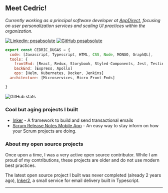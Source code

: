 <h2> Meet Cedric! </h2>
<p><em>Currently working as a principal software developer at <a href="http://www.appdirect.com">AppDirect</a>, focusing on user personalization services and scaling UI practices within the organization.</em> </p>


[![Linkedin: posabsolute](https://img.shields.io/badge/-posabsolute-blue?style=flat-square&logo=Linkedin&logoColor=white&link=https://www.linkedin.com/in/posabsolute/)](https://www.linkedin.com/in/posabsolute/)
[![GitHub posabsolute](https://img.shields.io/github/followers/posabsolute?label=follow&style=social)](https://github.com/posabsolute)

```javascript
export const CEDRIC_DUGAS = {
  code: [Javascript, Typescript, HTML, CSS, Node, MONGO, GraphQL],
  tools: {
    frontEnd: [React, Redux, Storybook, Styled-Components, Jest, Testing Library, Webpack, Module Federation],
    backEnd: [Express, Apollo]
    ops: [Helm, Kubernetes, Docker, Jenkins]
  architecture: [Microservices, Micro Front-Ends]

}
```   
![GitHub stats](https://github-readme-stats.vercel.app/api?username=posabsolute&show_icons=true&theme=radical&include_all_commits=true)

### Cool but aging projects I built

- [Inker](http://inker.position-absolute.com/) - A framework to build and send transactional emails
- [Scrum Release Notes Mobile App](http://releasenotes.position-absolute.com/) - An easy way to stay inform on how your Scrum projects are doing.

### About my open source projects
  
Once upon a time, I was a very active open source contributor. While I am proud of my contributions, these projects are older and do not use modern best practices. 

The latest open source project I built was never completed (already 2 years ago), [Inker2](https://github.com/posabsolute/inker2), a small service for email delivery built in Typescript.

---
